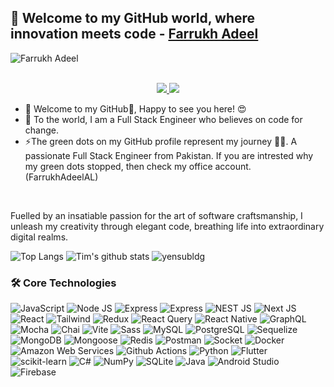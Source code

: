 ## 👋 Welcome to my GitHub world, where innovation meets code - [Farrukh Adeel](https://github.com/farrukhadeel67/)


![Farrukh Adeel](https://readme-typing-svg.demolab.com/?font=Consolas&weight=600&pause=1000&color=F58A02&center=true&vCenter=true&width=435&lines=Full+Stack+Engineer)


<p align="center"><br/>
 <a href="https://www.linkedin.com/in/farrukh-adeel-807a4a201">
  <img src="https://img.shields.io/badge/linkedin-Farrukh%20Adeel-blue?style=flat-square&logo=linkedin">
 </a>
 <a href="mailto:m.farrukhadeel@gmail.com">
  <img src="https://img.shields.io/badge/Email-m.farrukhadeel%40gmail.com-red?style=flat-square&logo=gmail&logoColor=white">
 </a>
</p>

- 🔭 Welcome to my GitHub👋, Happy to see you here! 😍
- 🌱 To the world, I am a Full Stack Engineer who believes on code for change.
- ⚡The green dots on my GitHub profile represent my journey 🏃‍♂️. A passionate Full Stack Engineer from Pakistan.
If you are intrested why my green dots stopped, then check my office account. (FarrukhAdeelAL)
<br>

Fuelled by an insatiable passion for the art of software craftsmanship, I unleash my creativity through elegant code, breathing life into extraordinary digital realms.
<br>
<!-- https://github.com/anuraghazra/github-readme-stats -->
![Top Langs](https://github-readme-stats.vercel.app/api/top-langs/?username=FarrukhAdeel67&theme=tokyonight&count_private=true&langs_count=8&layout=compact&hide=ASP.NET,ShaderLab,c,Jupyter%20Notebook,Ada)
![Tim's github stats](https://github-readme-stats.vercel.app/api/?username=FarrukhAdeel67&show_icons=true&theme=tokyonight&count_private=true&hide_rank=true&line_height=24) <!--&hide=contribs -->
<img src="https://github-readme-streak-stats.herokuapp.com/?user=FarrukhAdeel67&theme=react&hide_border=false" alt="yensubldg" />
<br>

### 🛠️ Core Technologies
<!-- https://github.com/simple-icons/simple-icons/blob/develop/slugs.md -->
![JavaScript](https://img.shields.io/badge/-JavaScript-black?style=flat-square&logo=javascript) 
![Node JS](https://img.shields.io/badge/-Node_JS-black?style=for-the-badge&logo=nodedotjs) 
![Express](https://img.shields.io/badge/-Express-black?style=flat-square&logo=express) 
![Express](https://img.shields.io/badge/-Express-black?style=flat-square&logo=nestjs) 
![NEST JS](https://img.shields.io/badge/-Nest_JS-black?style=flat-square&logo=typescript)
![Next JS](https://img.shields.io/badge/-Next_JS-black?style=for-the-badge&logo=nextdotjs) 
![React](https://img.shields.io/badge/-React%20JS-black?style=flat-square&logo=react)
![Tailwind](https://img.shields.io/badge/-Tailwind%20CSS-black?style=flat-square&logo=tailwindcss)
![Redux](https://img.shields.io/badge/-React%20Redux-black?style=flat-square&logo=redux) 
![React Query](https://img.shields.io/badge/-React%20Query-black?style=flat-square&logo=reactquery) 
![React Native](https://img.shields.io/badge/-React%20Native-black?style=flat-square&logo=react)
![GraphQL](https://img.shields.io/badge/-Graph%20QL-black?style=flat-square&logo=graphq) 
![Mocha](https://img.shields.io/badge/-Mocha-black?style=flat-square&logo=mocha) 
![Chai](https://img.shields.io/badge/-Chai-black?style=flat-square&logo=chai) 
![Vite](https://img.shields.io/badge/-Vite-black?style=flat-square&logo=vite) 
![Sass](https://img.shields.io/badge/-Sass-black?style=flat-square&logo=sass)
![MySQL](https://img.shields.io/badge/-MySQL-black?style=flat-square&logo=mysql)
![PostgreSQL](https://img.shields.io/badge/-PostgreSQL-black?style=flat-square&logo=postgresql)
![Sequelize](https://img.shields.io/badge/-Sequelize-black?style=flat-square&logo=sequelize)
![MongoDB](https://img.shields.io/badge/-MongoDB-black?style=flat-square&logo=mongodb)
![Mongoose](https://img.shields.io/badge/-Mongoose-black?style=flat-square&logo=mongoose)
![Redis](https://img.shields.io/badge/-Redis-black?style=flat-square&logo=redis)
![Postman](https://img.shields.io/badge/-Postman-black?style=flat-square&logo=postman)
![Socket](https://img.shields.io/badge/-Socket.io-black?style=flat-square&logo=socketdotio)
![Docker](https://img.shields.io/badge/-Docker-black?style=flat-square&logo=docker)
![Amazon Web Services](https://img.shields.io/badge/-Amazon%20Web%20Services-black?style=flat-square&logo=amazonaws)
![Github Actions](https://img.shields.io/badge/-GitHub%20Actions-black?style=flat-square&logo=githubactions)
![Python](https://img.shields.io/badge/-Python-black?style=flat-square&logo=python) 
![Flutter](https://img.shields.io/badge/-Flutter-black?style=flat-square&logo=flutter) 
![scikit-learn](https://img.shields.io/badge/-scikit%20learn-black?style=flat-square&logo=scikitlearn)
![C#](https://img.shields.io/badge/-C%23-black?style=flat-square&logo=csharp) 
![NumPy](https://img.shields.io/badge/-NumPy-black?style=flat-square&logo=numpy) 
![SQLite](https://img.shields.io/badge/-SQLite-black?style=flat-square&logo=sqlite) 
![Java](https://img.shields.io/badge/-Java-black?style=flat-square&logo=java&logoColor=red) 
![Android Studio](https://img.shields.io/badge/-Android%20Studio-black?style=flat-square&logo=androidstudio) 
![Firebase](https://img.shields.io/badge/-Firebase-black?style=flat-square&logo=firebase) 

<!--


Here are some ideas to get you started:

- 🔭 I’m currently working on ...
- 🌱 I’m currently learning ...
- 👯 I’m looking to collaborate on ...
- 🤔 I’m looking for help with ...
- 💬 Ask me about ...
- 📫 How to reach me: ...
- 😄 Pronouns: ...
- ⚡ Fun fact: ...
-->

